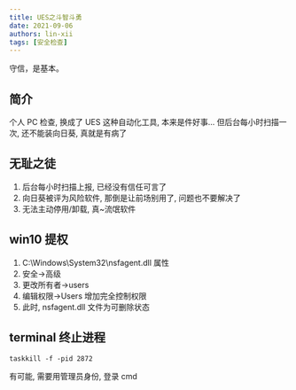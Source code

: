 ```yaml
---
title: UES之斗智斗勇
date: 2021-09-06
authors: lin-xii
tags: [安全检查]
---
```


守信，是基本。

<!-- truncate -->

## 简介

个人 PC 检查, 换成了 UES 这种自动化工具, 本来是件好事... 但后台每小时扫描一次, 还不能装向日葵, 真就是有病了

## 无耻之徒

1. 后台每小时扫描上报, 已经没有信任可言了
2. 向日葵被评为风险软件, 那倒是让前场别用了, 问题也不要解决了
3. 无法主动停用/卸载, 真~流氓软件

## win10 提权

1. C:\Windows\System32\nsfagent.dll 属性
2. 安全->高级
3. 更改所有者->users
4. 编辑权限->Users 增加完全控制权限
5. 此时, nsfagent.dll 文件为可删除状态

## terminal 终止进程

```shell
taskkill -f -pid 2872
```

有可能, 需要用管理员身份, 登录 cmd
